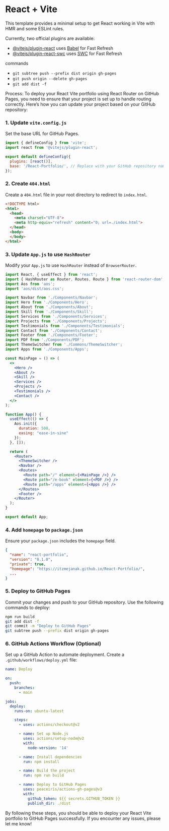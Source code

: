 # React + Vite

This template provides a minimal setup to get React working in Vite with HMR and some ESLint rules.

Currently, two official plugins are available:

- [@vitejs/plugin-react](https://github.com/vitejs/vite-plugin-react/blob/main/packages/plugin-react/README.md) uses [Babel](https://babeljs.io/) for Fast Refresh
- [@vitejs/plugin-react-swc](https://github.com/vitejs/vite-plugin-react-swc) uses [SWC](https://swc.rs/) for Fast Refresh

commands
- `git subtree push --prefix dist origin gh-pages`
- `git push origin --delete gh-pages`
- `git add dist -f`


Process:
To deploy your React Vite portfolio using React Router on GitHub Pages, you need to ensure that your project is set up to handle routing correctly. Here’s how you can update your project based on your GitHub repository:

### 1. Update `vite.config.js`
Set the base URL for GitHub Pages.

```js
import { defineConfig } from 'vite';
import react from '@vitejs/plugin-react';

export default defineConfig({
  plugins: [react()],
  base: '/React-Portfolio/', // Replace with your GitHub repository name
});
```

### 2. Create `404.html`
Create a `404.html` file in your root directory to redirect to `index.html`.

```html
<!DOCTYPE html>
<html>
  <head>
    <meta charset="UTF-8">
    <meta http-equiv="refresh" content="0; url=./index.html">
  </head>
  <body>
  </body>
</html>
```

### 3. Update `App.js` to use `HashRouter`
Modify your `App.js` to use `HashRouter` instead of `BrowserRouter`.

```jsx
import React, { useEffect } from 'react';
import { HashRouter as Router, Routes, Route } from 'react-router-dom';
import Aos from 'aos';
import 'aos/dist/aos.css';

import Navbar from './Components/Navbar';
import Hero from './Components/Hero';
import About from './Components/About';
import Skill from './Components/Skill';
import Services from './Components/Services';
import Projects from './Components/Projects';
import Testimonials from './Components/Testimonials';
import Contact from './Components/Contact';
import Footer from './Components/Footer';
import PDF from './Components/PDF';
import ThemeSwitcher from './Commons/ThemeSwitcher';
import Apps from './Components/Apps';

const MainPage = () => (
  <>
    <Hero />
    <About />
    <Skill />
    <Services />
    <Projects />
    <Testimonials />
    <Contact />
  </>
);

function App() {
  useEffect(() => {
    Aos.init({
      duration: 500,
      easing: "ease-in-sine"
    });
  }, []);

  return (
    <Router>
      <ThemeSwitcher />
      <Navbar />
      <Routes>
        <Route path="/" element={<MainPage />} />
        <Route path="/e-book" element={<PDF />} />
        <Route path="/apps" element={<Apps />} />
      </Routes>
      <Footer />
    </Router>
  );
}

export default App;
```

### 4. Add `homepage` to `package.json`
Ensure your `package.json` includes the `homepage` field.

```json
{
  "name": "react-portfolio",
  "version": "0.1.0",
  "private": true,
  "homepage": "https://itzmejanak.github.io/React-Portfolio/",
  ...
}
```

### 5. Deploy to GitHub Pages
Commit your changes and push to your GitHub repository. Use the following commands to deploy:

```sh
npm run build
git add dist -f
git commit -m "Deploy to GitHub Pages"
git subtree push --prefix dist origin gh-pages
```

### 6. GitHub Actions Workflow (Optional)
Set up a GitHub Action to automate deployment. Create a `.github/workflows/deploy.yml` file:

```yaml
name: Deploy

on:
  push:
    branches:
      - main

jobs:
  deploy:
    runs-on: ubuntu-latest

    steps:
      - uses: actions/checkout@v2

      - name: Set up Node.js
        uses: actions/setup-node@v2
        with:
          node-version: '14'

      - name: Install dependencies
        run: npm install

      - name: Build the project
        run: npm run build

      - name: Deploy to GitHub Pages
        uses: peaceiris/actions-gh-pages@v3
        with:
          github_token: ${{ secrets.GITHUB_TOKEN }}
          publish_dir: ./dist
```

By following these steps, you should be able to deploy your React Vite portfolio to GitHub Pages successfully. If you encounter any issues, please let me know!